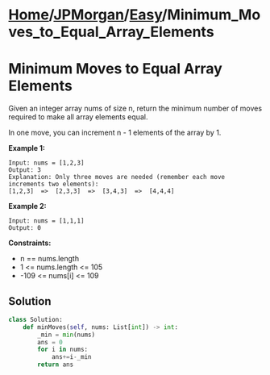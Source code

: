# [Home](./../..)/[JPMorgan](./..)/[Easy](./)/Minimum_Moves_to_Equal_Array_Elements
<h1>Minimum Moves to Equal Array Elements</h1>

<p>
Given an integer array nums of size n, return the minimum number of moves required to make all array elements equal.

In one move, you can increment n - 1 elements of the array by 1.

</p>

<b>Example 1:</b>

    Input: nums = [1,2,3]
    Output: 3
    Explanation: Only three moves are needed (remember each move increments two elements):
    [1,2,3]  =>  [2,3,3]  =>  [3,4,3]  =>  [4,4,4]
    
<b>Example 2:</b>

    Input: nums = [1,1,1]
    Output: 0

<b>Constraints:</b>

- n == nums.length
- 1 <= nums.length <= 105
- -109 <= nums[i] <= 109

<h2>Solution</h2>

```python
class Solution:
    def minMoves(self, nums: List[int]) -> int:
        _min = min(nums)
        ans = 0
        for i in nums:
            ans+=i-_min
        return ans
```
